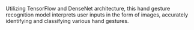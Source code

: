 Utilizing TensorFlow and DenseNet architecture, this hand gesture recognition model interprets user inputs in the form of images, accurately identifying and classifying various hand gestures.
